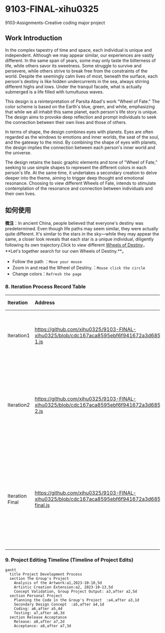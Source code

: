 # 9103-FINAL-xihu0325
9103-Assignments-Creative coding major project
## Work Introduction

In the complex tapestry of time and space, each individual is unique and independent. Although we may appear similar, our experiences are vastly different. In the same span of years, some may only taste the bitterness of life, while others savor its sweetness. Some struggle to survive and persevere, while others strive to break free from the constraints of the world. Despite the seemingly calm lives of most, beneath the surface, each person's destiny is like hidden undercurrents in the sea, always stirring different highs and lows. Under the tranquil facade, what is actually submerged is a life filled with tumultuous waves.

This design is a reinterpretation of Parsita Abad's work "Wheel of Fate." The color scheme is based on the Earth's blue, green, and white, emphasizing that while we all inhabit this same planet, each person's life story is unique. The design aims to provoke deep reflection and prompt individuals to seek the connection between their own lives and those of others.

In terms of shape, the design combines eyes with planets. Eyes are often regarded as the windows to emotions and inner worlds, the seat of the soul, and the gateway to the mind. By combining the shape of eyes with planets, the design implies the connection between each person's inner world and the universe.

The design retains the basic graphic elements and tone of "Wheel of Fate," seeking to use simple shapes to represent the different colors in each person's life. At the same time, it undertakes a secondary creation to delve deeper into the theme, aiming to trigger deep thought and emotional resonance. Choosing to view different Wheels of Fate, intends to stimulate contemplation of the resonance and connection between individuals and their own lives.
## 如何使用
**微注**：In ancient China, people believed that everyone's destiny was predetermined. Even though life paths may seem similar, they were actually quite different. It's similar to the stars in the sky—while they may appear the same, a closer look reveals that each star is a unique individual, diligently following its own trajectory.Click to view different [Wheels of Destiny]([https://markdown.lovejade.cn/?utm_source=markdown.lovejade.cn](https://github.com/xihu0325/9103-FINAL-xihu0325/blob/main/9103%20final/index.html))，**Let's together search for our own Wheels of Destiny.**。

- Follow the path ：`Move your mouse`
- Zoom in and read the Wheel of Destiny.：`Mouse click the circle`
- Change colors：`Refresh the page`

### 8. Iteration Process Record Table
| Iteration      | Address   |  Modify and add  |
| :--------  | :-----  | :----:  |
| Iteration1|https://github.com/xihu0325/9103-FINAL-xihu0325/blob/cdc167aca8595ebf6f941672a3d685a473ab02f0/9103%20final/sketch-1.js |Change colors, edit settings within the circles, and remove unnecessary code.|
| Iteration2 | https://github.com/xihu0325/9103-FINAL-xihu0325/blob/cdc167aca8595ebf6f941672a3d685a473ab02f0/9103%20final/sketch-2.js|Add Perlin noise effects, edit the background, apply Perlin noise effects within the circles, modify the color scheme, and adjust the data.|
| Iteration Final | https://github.com/xihu0325/9103-FINAL-xihu0325/blob/cdc167aca8595ebf6f941672a3d685a473ab02f0/9103%20final/sketch-final.js |Add mouse interaction, click to zoom in on the gears, track the mouse's path, and introduce elements into the scene to create as many possibilities as possible.|

### 9. Project Editing Timeline (Timeline of Project Edits)

```mermaid
gantt
  title Project Development Process
  section The Group's Project
    Analysis of the Artwork:a1,2023-10-10,5d    
    Artistic Creation Extension:a2, 2023-10-13,5d
    Concept Validation, Group Project Output: a3,after a2,5d
  section Personal Project
    Planning the Code in the Group's Project  :a4,after a3,1d
    Secondary Design Concept  :a5,after a4,1d
    Coding: a6,after a5,4d
    Testing: a7,after a6,3d
  section Release Acceptance
    Release: a8,after a7,2d
    Acceptance: a8,after a7,3d
```
